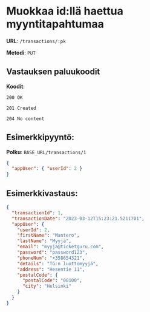 # Muokkaa id:llä haettua myyntitapahtumaa

**URL**: `/transactions/:pk`

**Metodi**: `PUT`

## Vastauksen paluukoodit

**Koodit**:

`200 OK`

`201 Created`

`204 No content`

## Esimerkkipyyntö:

**Polku**: `BASE_URL/transactions/1`

```json
{
  "appUser": { "userId": 2 }
}
```

## Esimerkkivastaus:

```json
{
  "transactionId": 1,
  "transactionDate": "2023-03-12T15:23:21.5211701",
  "appUser": {
    "userId": 2,
    "firstName": "Mantero",
    "lastName": "Myyjä",
    "email": "myyja@ticketguru.com",
    "password": "password123",
    "phoneNum": "+358654321",
    "details": "TG:n luottomyyjä",
    "address": "Hesentie 11",
    "postalCode": {
      "postalCode": "00100",
      "city": "Helsinki"
    }
  }
}
```
